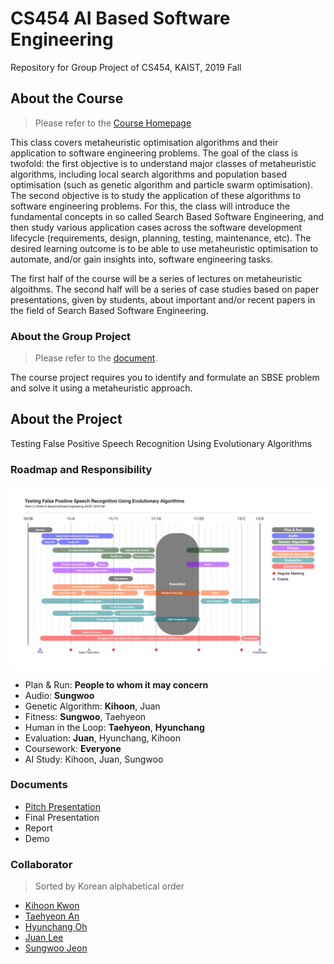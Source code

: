 # CS454 AI Based Software Engineering
Repository for Group Project of CS454, KAIST, 2019 Fall

## About the Course

> Please refer to the [Course Homepage](https://coinse.kaist.ac.kr/teaching/2019/cs454/)

This class covers metaheuristic optimisation algorithms and their application to software engineering problems. The goal of the class is twofold: the first objective is to understand major classes of metaheuristic algorithms, including local search algorithms and population based optimisation (such as genetic algorithm and particle swarm optimisation). The second objective is to study the application of these algorithms to software engineering problems. For this, the class will introduce the fundamental concepts in so called Search Based Software Engineering, and then study various application cases across the software development lifecycle (requirements, design, planning, testing, maintenance, etc). The desired learning outcome is to be able to use metaheuristic optimisation to automate, and/or gain insights into, software engineering tasks.

The first half of the course will be a series of lectures on metaheuristic algoithms. The second half will be a series of case studies based on paper presentations, given by students, about important and/or recent papers in the field of Search Based Software Engineering.

### About the Group Project
> Please refer to the [document](https://coinse.kaist.ac.kr/assets/files/teaching/2019/cs454/cs454-project-2019.pdf). 

The course project requires you to identify and formulate an SBSE problem and solve it using a metaheuristic approach. 

## About the Project

Testing False Positive Speech Recognition Using Evolutionary Algorithms

### Roadmap and Responsibility

![Roadmap](./docs/Roadmap.png)

* Plan & Run: **People to whom it may concern**
* Audio: **Sungwoo**
* Genetic Algorithm: **Kihoon**, Juan
* Fitness: **Sungwoo**, Taehyeon
* Human in the Loop: **Taehyeon**, **Hyunchang**
* Evaluation: **Juan**, Hyunchang, Kihoon
* Coursework: **Everyone**
* AI Study: Kihoon, Juan, Sungwoo

### Documents
* [Pitch Presentation](https://docs.google.com/presentation/d/1nxoFEuv6dOUZKpGBUdsLgrT2VprfhpCsEu3w-fz0nt8/edit#slide=id.g656785dafc_4_1)
* Final Presentation
* Report
* Demo

### Collaborator
> Sorted by Korean alphabetical order
* [Kihoon Kwon](https://github.com/KwonKyoon)
* [Taehyeon An](https://github.com/An-T-Hyeon)
* [Hyunchang Oh](https://github.com/HyunchangOh)
* [Juan Lee](https://github.com/sleepy-juan)
* [Sungwoo Jeon](https://github.com/marunero)